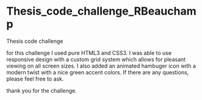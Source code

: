 # Thesis_code_challenge_RBeauchamp
Thesis code challenge

for this challenge I used pure HTML3 and CSS3. I was able to use responsive design with a custom grid system which allows for pleasant viewing on all screen sizes.
I also added an animated hambuger icon with a modern twist with a nice green accent colors. 
If there are any questions, please feel free to ask.

thank you for the challenge. 

